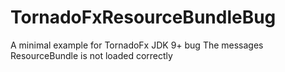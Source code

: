 # TornadoFxResourceBundleBug
A minimal example for TornadoFx JDK 9+ bug
The messages ResourceBundle is not loaded correctly
